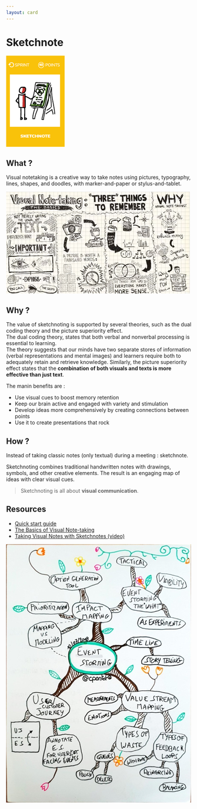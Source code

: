 ```yaml
---
layout: card
---
```


# Sketchnote
![Sketchnote during meeting](images/sketchnote.png)

## What ?
Visual notetaking is a creative way to take notes using pictures, typography, lines, shapes, and doodles, with marker-and-paper or stylus-and-tablet.

![Sketchnote during meeting](images/sketchnote-meeting1.jpg)

## Why ?
The value of sketchnoting is supported by several theories, such as the dual coding theory and the picture superiority effect.  
The dual coding theory, states that both verbal and nonverbal processing is essential to learning.  
The theory suggests that our minds have two separate stores of information (verbal representations and mental images) and learners require both to adequately retain and retrieve knowledge. Similarly, the picture superiority effect states that the **combination of both visuals and texts is more effective than just text**.  

The manin benefits are :
* Use visual cues to boost memory retention
* Keep our brain active and engaged with variety and stimulation
* Develop ideas more comprehensively by creating connections between points
* Use it to create presentations that rock

## How ?
Instead of taking classic notes (only textual) during a meeting : sketchnote.

Sketchnoting combines traditional handwritten notes with drawings, symbols, and other creative elements. The result is an engaging map of ideas with clear visual cues.

> Sketchnoting is all about **visual communication**.

## Resources
* [Quick start guide](https://www.jetpens.com/blog/sketchnotes-a-guide-to-visual-note-taking/pt/892)
* [The Basics of Visual Note-taking](http://www.core77.com/posts/19678/sketchnotes-101-the-basics-of-visual-note-taking-19678)
* [Taking Visual Notes with Sketchnotes (video)](https://www.youtube.com/watch?v=V3FtB9F7rv0)


![Sketchnote during meeting](images/sketchnote-meeting2.jpg)
